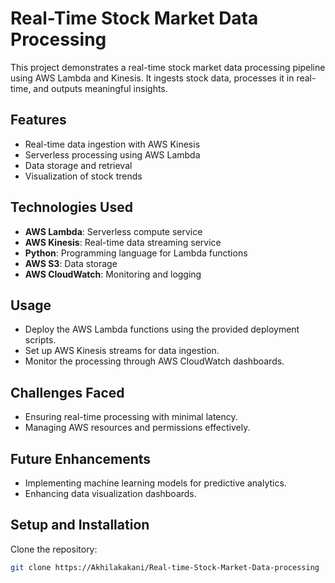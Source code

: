 # Real-Time Stock Market Data Processing

This project demonstrates a real-time stock market data processing pipeline using AWS Lambda and Kinesis. It ingests stock data, processes it in real-time, and outputs meaningful insights.

## Features

- Real-time data ingestion with AWS Kinesis
- Serverless processing using AWS Lambda
- Data storage and retrieval
- Visualization of stock trends

## Technologies Used

- **AWS Lambda**: Serverless compute service
- **AWS Kinesis**: Real-time data streaming service
- **Python**: Programming language for Lambda functions
- **AWS S3**: Data storage
- **AWS CloudWatch**: Monitoring and logging

## Usage

- Deploy the AWS Lambda functions using the provided deployment scripts.
- Set up AWS Kinesis streams for data ingestion.
- Monitor the processing through AWS CloudWatch dashboards.

## Challenges Faced

- Ensuring real-time processing with minimal latency.
- Managing AWS resources and permissions effectively.

## Future Enhancements

- Implementing machine learning models for predictive analytics.
- Enhancing data visualization dashboards.
  

## Setup and Installation

Clone the repository:
   ```bash
   git clone https://Akhilakakani/Real-time-Stock-Market-Data-processing

